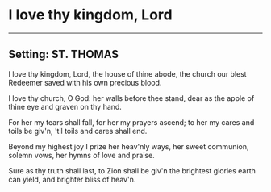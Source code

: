 # I love thy kingdom, Lord

***

## Setting: ST. THOMAS

I love thy kingdom, Lord,
the house of thine abode,
the church our blest Redeemer saved
with his own precious blood.

I love thy church, O God:
her walls before thee stand,
dear as the apple of thine eye
and graven on thy hand.

For her my tears shall fall,
for her my prayers ascend;
to her my cares and toils be giv'n,
'til toils and cares shall end.

Beyond my highest joy
I prize her heav'nly ways,
her sweet communion, solemn vows,
her hymns of love and praise.

Sure as thy truth shall last,
to Zion shall be giv'n
the brightest glories earth can yield,
and brighter bliss of heav'n.